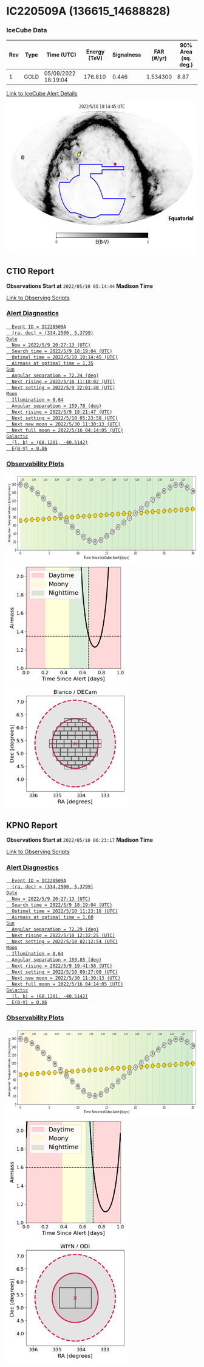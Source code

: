# IC220509A (136615_14688828)

### IceCube Data

| Rev | Type | Time (UTC) | Energy (TeV) | Signalness | FAR (#/yr) | 90% Area (sq. deg.) |
| --- | --- | --- | --- | --- | --- | --- |
| 1 | GOLD | 05/09/2022  18:19:04 | 176.810 | 0.446 | 1.534300 | 8.87 |

<a href="https://gcn.gsfc.nasa.gov/gcn/notices_amon_g_b/136615_14688828.amon" target="_blank">Link to IceCube Alert Details</a>

<a href="https://rmorgan10.github.io/AlertMonitoring/IC220509A_1/CTIO_skymap.png" target="_blank">
  <img src="CTIO_skymap.png" alt="CTIO Skymap" style="width:700px;height:400px;">
</a>


## CTIO Report

**Observations Start at**  `2022/05/10 05:14:44`  **Madison Time**

<a href="https://github.com/rmorgan10/AlertMonitoring/blob/main/IC220509A_1/CTIO.json" target="_blank">Link to Observing Scripts

### Alert Diagnostics

```Event
  Event ID = IC220509A
  (ra, dec) = (334.2500, 5.3799)
Date
  Now = 2022/5/9 20:27:13 (UTC)
  Search time = 2022/5/9 18:19:04 (UTC)
  Optimal time = 2022/5/10 10:14:45 (UTC)
  Airmass at optimal time = 1.35
Sun
  Angular separation = 72.24 (deg)
  Next rising = 2022/5/10 11:18:02 (UTC)
  Next setting = 2022/5/9 22:01:40 (UTC)
Moon
  Illumination = 0.64
  Angular separation = 159.78 (deg)
  Next rising = 2022/5/9 18:21:47 (UTC)
  Next setting = 2022/5/10 05:23:58 (UTC)
  Next new moon = 2022/5/30 11:30:13 (UTC)
  Next full moon = 2022/5/16 04:14:05 (UTC)
Galactic
  (l, b) = (68.1281, -40.5142)
  E(B-V) = 0.06
```
### Observability Plots

<a href="https://rmorgan10.github.io/AlertMonitoring/IC220509A_1/CTIO_forecast.png" target="_blank">
  <img src="CTIO_forecast.png" alt="CTIO Forecast" style="width:700px;height:233px;">
</a>

<a href="https://rmorgan10.github.io/AlertMonitoring/IC220509A_1/CTIO_airmass.png" target="_blank">
  <img src="CTIO_airmass.png" alt="CTIO Airmass" style="width:320px;height:320px;">
</a>
<a href="https://rmorgan10.github.io/AlertMonitoring/IC220509A_1/CTIO_fov.png" target="_blank">
  <img src="CTIO_fov.png" alt="CTIO FoV" style="width:320px;height:320px;">
</a>


## KPNO Report

**Observations Start at**  `2022/05/10 06:23:17`  **Madison Time**

<a href="https://github.com/rmorgan10/AlertMonitoring/blob/main/IC220509A_1/KPNO.json" target="_blank">Link to Observing Scripts

### Alert Diagnostics

```Event
  Event ID = IC220509A
  (ra, dec) = (334.2500, 5.3799)
Date
  Now = 2022/5/9 20:27:13 (UTC)
  Search time = 2022/5/9 18:19:04 (UTC)
  Optimal time = 2022/5/10 11:23:18 (UTC)
  Airmass at optimal time = 1.60
Sun
  Angular separation = 72.29 (deg)
  Next rising = 2022/5/10 12:32:25 (UTC)
  Next setting = 2022/5/10 02:12:54 (UTC)
Moon
  Illumination = 0.64
  Angular separation = 159.85 (deg)
  Next rising = 2022/5/9 19:41:58 (UTC)
  Next setting = 2022/5/10 09:27:08 (UTC)
  Next new moon = 2022/5/30 11:30:13 (UTC)
  Next full moon = 2022/5/16 04:14:05 (UTC)
Galactic
  (l, b) = (68.1281, -40.5142)
  E(B-V) = 0.06
```
### Observability Plots

<a href="https://rmorgan10.github.io/AlertMonitoring/IC220509A_1/KPNO_forecast.png" target="_blank">
  <img src="KPNO_forecast.png" alt="KPNO Forecast" style="width:700px;height:233px;">
</a>

<a href="https://rmorgan10.github.io/AlertMonitoring/IC220509A_1/KPNO_airmass.png" target="_blank">
  <img src="KPNO_airmass.png" alt="KPNO Airmass" style="width:320px;height:320px;">
</a>
<a href="https://rmorgan10.github.io/AlertMonitoring/IC220509A_1/KPNO_fov.png" target="_blank">
  <img src="KPNO_fov.png" alt="KPNO FoV" style="width:320px;height:320px;">
</a>

